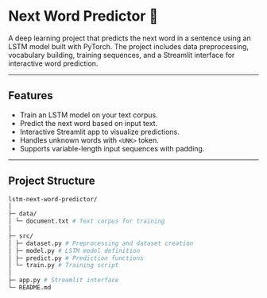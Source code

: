 # Next Word Predictor 📝

A deep learning project that predicts the next word in a sentence using an LSTM model built with PyTorch. The project includes data preprocessing, vocabulary building, training sequences, and a Streamlit interface for interactive word prediction.

---

## Features

- Train an LSTM model on your text corpus.
- Predict the next word based on input text.
- Interactive Streamlit app to visualize predictions.
- Handles unknown words with `<UNK>` token.
- Supports variable-length input sequences with padding.

---

## Project Structure

```bash
lstm-next-word-predictor/
│
├─ data/
│ └─ document.txt # Text corpus for training
│
├─ src/
│ ├─ dataset.py # Preprocessing and dataset creation
│ ├─ model.py # LSTM model definition
│ ├─ predict.py # Prediction functions
│ └─ train.py # Training script
│
├─ app.py # Streamlit interface
└─ README.md
